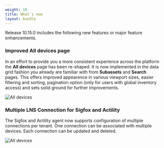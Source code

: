 ```yaml
---
weight: 10
title: What´s new
layout: bundle
---
```


Release 10.15.0 includes the following new features or major feature enhancements.

### Improved All devices page

In an effort to provide you a more consistent experience across the platform the **All devices** page has been re-shaped. It is now implemented in the data grid fashion you already are familiar with from **Subassets** and **Search** pages. This offers improved appearence in various viewport sizes, easier filtering and sorting, pagination option (only for users with global inventory access) and sets solid ground for further improvements.

![All devices](/images/release-notes/devmgmt-devices-alldevices.png)

### Multiple LNS Connection for Sigfox and Actility

The Sigfox and Actility agent now supports configuration of multiple connections per tenant. One connection can be associated with multiple devices. Each connection can be updated and deleted.

![All devices](/images/release-notes/multiple_lns_connection.png)